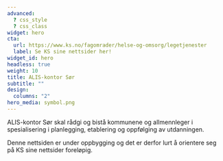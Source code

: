 ```yaml
---
advanced:
  ? css_style
  ? css_class
widget: hero
cta:
  url: https://www.ks.no/fagomrader/helse-og-omsorg/legetjenester
  label: Se KS sine nettsider her!
widget_id: hero
headless: true
weight: 10
title: ALIS-kontor Sør
subtitle: ""
design:
  columns: "2"
hero_media: symbol.png
---
```

 
ALIS-kontor Sør skal rådgi og bistå kommunene og allmennleger i spesialisering i planlegging, etablering og oppfølging av utdanningen.

Denne nettsiden er under oppbygging og det er derfor lurt å orientere seg på KS sine nettsider foreløpig.

<!-- Det finnes 5 kontor og de har følgende plassering: 
- \*\*Kristiansand\*\* (ALIS-kontor Sør)
- \*\*Bergen\*\* (ALIS-kontor Vest)
- \*\*Hamar\*\* (ALIS-kontor Øst)
- \*\*Trondheim\*\* (ALIS-kontor Midt)
- \*\*Bodø\*\* (ALIS-kontor Nord) -->